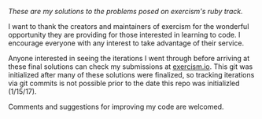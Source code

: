 *These are my solutions to the problems posed on exercism's ruby track.*

I want to thank the creators and maintainers of exercism for the wonderful opportunity they are providing for those interested in learning to code.  I encourage everyone with any interest to take advantage of their service.

Anyone interested in seeing the iterations I went through before arriving at these final solutions can check my submissions at [exercism.io](http://exercism.io).  This git was initialized after many of these solutions were finalized, so tracking iterations via git commits is not possible prior to the date this repo was initializled (1/15/17).

Comments and suggestions for improving my code are welcomed.

